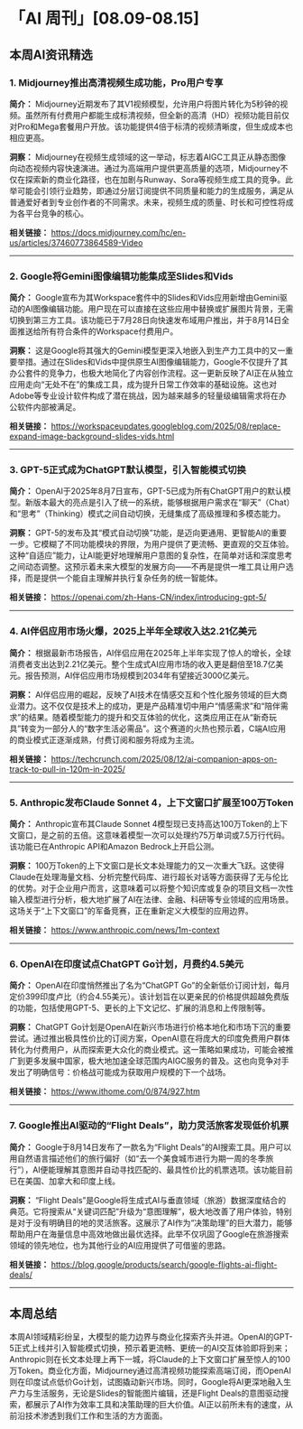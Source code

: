# 「AI 周刊」[08.09-08.15]

## 本周AI资讯精选

### 1. Midjourney推出高清视频生成功能，Pro用户专享

**简介：** Midjourney近期发布了其V1视频模型，允许用户将图片转化为5秒钟的视频。虽然所有付费用户都能生成标清视频，但全新的高清（HD）视频功能目前仅对Pro和Mega套餐用户开放。该功能提供4倍于标清的视频清晰度，但生成成本也相应更高。

**洞察：** Midjourney在视频生成领域的这一举动，标志着AIGC工具正从静态图像向动态视频内容快速演进。通过为高端用户提供更高质量的选项，Midjourney不仅在探索新的商业化路径，也在加剧与Runway、Sora等视频生成工具的竞争。此举可能会引领行业趋势，即通过分层订阅提供不同质量和能力的生成服务，满足从普通爱好者到专业创作者的不同需求。未来，视频生成的质量、时长和可控性将成为各平台竞争的核心。

**相关链接：** https://docs.midjourney.com/hc/en-us/articles/37460773864589-Video

---

### 2. Google将Gemini图像编辑功能集成至Slides和Vids

**简介：** Google宣布为其Workspace套件中的Slides和Vids应用新增由Gemini驱动的AI图像编辑功能。用户现在可以直接在这些应用中替换或扩展图片背景，无需切换到第三方工具。该功能已于7月28日向快速发布域用户推出，并于8月14日全面推送给所有符合条件的Workspace付费用户。

**洞察：** 这是Google将其强大的Gemini模型更深入地嵌入到生产力工具中的又一重要举措。通过在Slides和Vids中提供原生AI图像编辑能力，Google不仅提升了其办公套件的竞争力，也极大地简化了内容创作流程。这一更新反映了AI正在从独立应用走向“无处不在”的集成工具，成为提升日常工作效率的基础设施。这也对Adobe等专业设计软件构成了潜在挑战，因为越来越多的轻量级编辑需求将在办公软件内部被满足。

**相关链接：** https://workspaceupdates.googleblog.com/2025/08/replace-expand-image-background-slides-vids.html

---

### 3. GPT-5正式成为ChatGPT默认模型，引入智能模式切换

**简介：** OpenAI于2025年8月7日宣布，GPT-5已成为所有ChatGPT用户的默认模型。新版本最大的亮点是引入了统一的系统，能够根据用户需求在“聊天”（Chat）和“思考”（Thinking）模式之间自动切换，无缝集成了高级推理和多模态能力。

**洞察：** GPT-5的发布及其“模式自动切换”功能，是迈向更通用、更智能AI的重要一步。它模糊了不同功能模块的界限，为用户提供了更流畅、更直观的交互体验。这种“自适应”能力，让AI能更好地理解用户意图的复杂性，在简单对话和深度思考之间动态调整。这预示着未来大模型的发展方向——不再是提供一堆工具让用户选择，而是提供一个能自主理解并执行复杂任务的统一智能体。

**相关链接：** https://openai.com/zh-Hans-CN/index/introducing-gpt-5/

---

### 4. AI伴侣应用市场火爆，2025上半年全球收入达2.21亿美元

**简介：** 根据最新市场报告，AI伴侣应用在2025年上半年实现了惊人的增长，全球消费者支出达到2.21亿美元。整个生成式AI应用市场的收入更是翻倍至18.7亿美元。报告预测，AI伴侣应用市场规模到2034年有望接近3000亿美元。

**洞察：** AI伴侣应用的崛起，反映了AI技术在情感交互和个性化服务领域的巨大商业潜力。这不仅仅是技术上的成功，更是产品精准切中用户“情感需求”和“陪伴需求”的结果。随着模型能力的提升和交互体验的优化，这类应用正在从“新奇玩具”转变为一部分人的“数字生活必需品”。这个赛道的火热也预示着，C端AI应用的商业模式正逐渐成熟，付费订阅和服务将成为主流。

**相关链接：** https://techcrunch.com/2025/08/12/ai-companion-apps-on-track-to-pull-in-120m-in-2025/

---

### 5. Anthropic发布Claude Sonnet 4，上下文窗口扩展至100万Token

**简介：** Anthropic宣布其Claude Sonnet 4模型现已支持高达100万Token的上下文窗口，是之前的五倍。这意味着模型一次可以处理约75万单词或7.5万行代码。该功能已在Anthropic API和Amazon Bedrock上开启公测。

**洞察：** 100万Token的上下文窗口是长文本处理能力的又一次重大飞跃。这使得Claude在处理海量文档、分析完整代码库、进行超长对话等方面获得了无与伦比的优势。对于企业用户而言，这意味着可以将整个知识库或复杂的项目文档一次性输入模型进行分析，极大地扩展了AI在法律、金融、科研等专业领域的应用场景。这场关于“上下文窗口”的军备竞赛，正在重新定义大模型的应用边界。

**相关链接：** https://www.anthropic.com/news/1m-context

---

### 6. OpenAI在印度试点ChatGPT Go计划，月费约4.5美元

**简介：** OpenAI在印度悄然推出了名为“ChatGPT Go”的全新低价订阅计划，每月定价399印度卢比（约合4.55美元）。该计划旨在以更亲民的价格提供超越免费版的功能，包括使用GPT-5、更长的上下文记忆、扩展的消息和上传限制等。

**洞察：** ChatGPT Go计划是OpenAI在新兴市场进行价格本地化和市场下沉的重要尝试。通过推出极具性价比的订阅方案，OpenAI意在将庞大的印度免费用户群体转化为付费用户，从而探索更大众化的商业模式。这一策略如果成功，可能会被推广到更多发展中国家，极大地加速全球范围内AIGC服务的普及。这也向竞争对手发出了明确信号：价格战可能成为获取用户规模的下一个战场。

**相关链接：** https://www.ithome.com/0/874/927.htm

---

### 7. Google推出AI驱动的“Flight Deals”，助力灵活旅客发现低价机票

**简介：** Google于8月14日发布了一款名为“Flight Deals”的AI搜索工具。用户可以用自然语言描述他们的旅行偏好（如“去一个美食城市进行为期一周的冬季旅行”），AI便能理解其意图并自动寻找匹配的、最具性价比的机票选项。该功能目前已在美国、加拿大和印度上线。

**洞察：** “Flight Deals”是Google将生成式AI与垂直领域（旅游）数据深度结合的典范。它将搜索从“关键词匹配”升级为“意图理解”，极大地改善了用户体验，特别是对于没有明确目的地的灵活旅客。这展示了AI作为“决策助理”的巨大潜力，能够帮助用户在海量信息中高效地做出最优选择。此举不仅巩固了Google在旅游搜索领域的领先地位，也为其他行业的AI应用提供了可借鉴的思路。

**相关链接：** https://blog.google/products/search/google-flights-ai-flight-deals/

---

## 本周总结

本周AI领域精彩纷呈，大模型的能力边界与商业化探索齐头并进。OpenAI的GPT-5正式上线并引入智能模式切换，预示着更流畅、更统一的AI交互体验即将到来；Anthropic则在长文本处理上再下一城，将Claude的上下文窗口扩展至惊人的100万Token。商业化方面，Midjourney通过高清视频功能探索高端订阅，而OpenAI则在印度试点低价Go计划，试图撬动新兴市场。同时，Google将AI更深地融入生产力与生活服务，无论是Slides的智能图片编辑，还是Flight Deals的意图驱动搜索，都展示了AI作为效率工具和决策助理的巨大价值。AI正以前所未有的速度，从前沿技术渗透到我们工作和生活的方方面面。